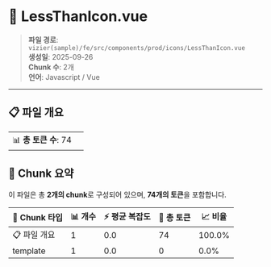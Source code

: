 # 📄 LessThanIcon.vue

> **파일 경로**: `vizier(sample)/fe/src/components/prod/icons/LessThanIcon.vue`  
> **생성일**: 2025-09-26  
> **Chunk 수**: 2개  
> **언어**: Javascript / Vue
---


## 📋 파일 개요

| | |
|--|--|
| 📊 **총 토큰 수**: 74 |  |






## 🧩 Chunk 요약

이 파일은 총 **2개의 chunk**로 구성되어 있으며, **74개의 토큰**을 포함합니다.

| 🧩 Chunk 타입 | 📊 개수 | ⚡ 평균 복잡도 | 📝 총 토큰 | 📈 비율 |
|---------------|--------|-------------|----------|--------|
| 📋 파일 개요 | 1 | 0.0 | 74 | 100.0% |
| template | 1 | 0.0 | 0 | 0.0% |

